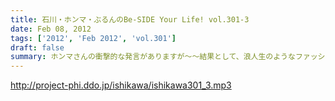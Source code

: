 ```yaml
---
title: 石川・ホンマ・ぶるんのBe-SIDE Your Life! vol.301-3
date: Feb 08, 2012
tags: ['2012', 'Feb 2012', 'vol.301']
draft: false
summary: ホンマさんの衝撃的な発言がありますが～～結果として、浪人生のようなファッションを継続するのはイカンのではないか！？という３０半ばを過ぎて気づいたメンバーなのであった。NAMAE
---
```


http://project-phi.ddo.jp/ishikawa/ishikawa301_3.mp3
